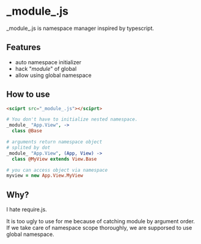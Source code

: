 # \_module\_.js

\_module\_.js is namespace manager inspired by typescript.

## Features

- auto namespace initializer
- hack "_module_" of global
- allow using global namespace

## How to use

```html
<sciprt src="_module_.js"></sciprt>
```

```coffee
# You don't have to initialize nested namespace.
_module_ "App.View", ->
  class @Base

# arguments return namespace object
# splited by dot
_module_ "App.View", (App, View) ->
  class @MyView extends View.Base

# you can access object via namespace
myview = new App.View.MyView
```

## Why?

I hate require.js.

It is too ugly to use for me because of catching module by argument order.
If we take care of namespace scope thoroughly, we are supporsed to use global namespace.

